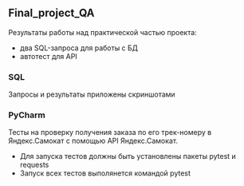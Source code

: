 ## Final_project_QA

Результаты работы над практической частью проекта:
- два SQL-запроса для работы с БД
- автотест для API

### SQL

Запросы и результаты приложены скриншотами

### PyCharm

Тесты на проверку получения заказа по его трек-номеру в Яндекс.Самокат с помощью API Яндекс.Самокат.
- Для запуска тестов должны быть установлены пакеты pytest и requests
- Запуск всех тестов выполянется командой pytest
